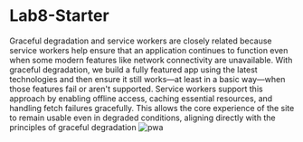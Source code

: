 # Lab8-Starter
Graceful degradation and service workers are closely related because service workers help ensure that an application continues to function even when some modern features like network connectivity are unavailable. With graceful degradation, we build a fully featured app using the latest technologies and then ensure it still works—at least in a basic way—when those features fail or aren't supported. Service workers support this approach by enabling offline access, caching essential resources, and handling fetch failures gracefully. This allows the core experience of the site to remain usable even in degraded conditions, aligning directly with the principles of graceful degradation
![pwa](https://github.com/user-attachments/assets/27b9c010-8409-4caa-b802-315befb91a6a)
